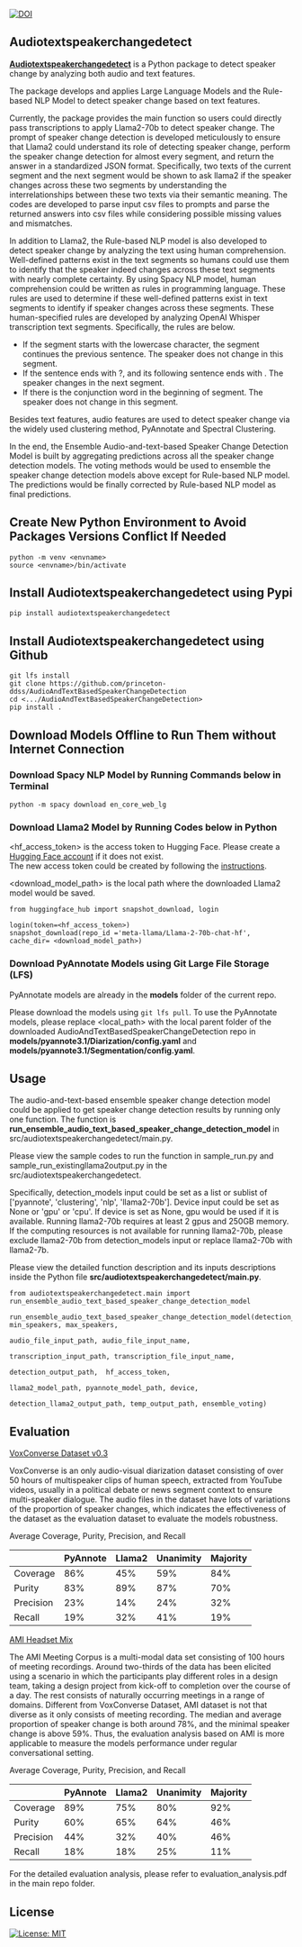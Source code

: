 [![DOI](https://zenodo.org/badge/DOI/10.5281/zenodo.10712696.svg)](https://doi.org/10.5281/zenodo.10712696)

## Audiotextspeakerchangedetect ##
**[Audiotextspeakerchangedetect](https://github.com/princeton-ddss/AudioAndTextBasedSpeakerChangeDetection)** is a Python package to detect speaker change by analyzing both audio and text features.

The package develops and applies Large Language Models and the Rule-based NLP Model to detect speaker change based on text features. 

Currently, the package provides the main function so users could directly pass transcriptions to apply Llama2-70b to detect speaker change. The prompt of speaker change detection 
is developed meticulously to ensure that Llama2 could understand its role of detecting speaker change, perform the speaker change detection for almost every segment, and return the answer in a standardized JSON format. 
Specifically, two texts of the current segment and the next segment would be shown to ask llama2 if the speaker changes across these two segments by understanding the interrelationships 
between these two texts via their semantic meaning. The codes are developed to parse input csv files to prompts and parse the returned answers into csv files
while considering possible missing values and mismatches. 

In addition to Llama2, the Rule-based NLP model is also developed to detect speaker change by analyzing the text using human comprehension. Well-defined patterns exist in the text segments 
so humans could use them to identify that the speaker indeed changes across these text segments with nearly complete certainty. 
By using Spacy NLP model, human comprehension could be written as rules in programming language. 
These rules are used to determine if these well-defined patterns exist in text segments to identify if speaker changes across these segments. 
These human-specified rules are developed by analyzing OpenAI Whisper transcription text segments. Specifically, the rules are below.
 * If the segment starts with the lowercase character, the segment continues the previous sentence. The speaker does not change in this segment.
 * If the sentence ends with ?, and its following sentence ends with . The speaker changes in the next segment.
 * If there is the conjunction word in the beginning of segment. The speaker does not change in this segment.

Besides text features, audio features are used to detect speaker change via the widely used clustering method, PyAnnotate and Spectral Clustering.

In the end, the Ensemble Audio-and-text-based Speaker Change Detection Model is built by aggregating predictions across all the speaker change detection models. The voting methods would be used to ensemble the speaker change detection models above except for Rule-based NLP model.
The predictions would be finally corrected by Rule-based NLP model as final predictions.

## Create New Python Environment to Avoid Packages Versions Conflict If Needed
```
python -m venv <envname>
source <envname>/bin/activate
```

## Install **Audiotextspeakerchangedetect** using Pypi
```
pip install audiotextspeakerchangedetect
```

## Install **Audiotextspeakerchangedetect** using Github
```
git lfs install
git clone https://github.com/princeton-ddss/AudioAndTextBasedSpeakerChangeDetection
cd <.../AudioAndTextBasedSpeakerChangeDetection>
pip install .
```

## Download Models Offline to Run Them without Internet Connection
### Download Spacy NLP Model by Running Commands below in Terminal
```
python -m spacy download en_core_web_lg
```

### Download Llama2 Model by Running Codes below in Python
<hf_access_token> is the access token to Hugging Face.
Please create a [Hugging Face account](https://huggingface.co/) if it does not exist.  
The new access token could be created by following the [instructions](https://huggingface.co/docs/hub/en/security-tokens).

<download_model_path> is the local path where the downloaded Llama2 model would be saved.
```
from huggingface_hub import snapshot_download, login

login(token=<hf_access_token>)
snapshot_download(repo_id ='meta-llama/Llama-2-70b-chat-hf',  cache_dir= <download_model_path>)
```

### Download PyAnnotate Models using Git Large File Storage (LFS)

PyAnnotate models are already in the **models** folder of the current repo. 

Please download the models using ```git lfs pull```.
To use the PyAnnotate models, please replace <local_path> with the local parent folder of the downloaded AudioAndTextBasedSpeakerChangeDetection repo in **models/pyannote3.1/Diarization/config.yaml** and
**models/pyannote3.1/Segmentation/config.yaml**.


## Usage
The audio-and-text-based ensemble speaker change detection model could be applied to get speaker change detection results by running only one function.
The function is **run_ensemble_audio_text_based_speaker_change_detection_model** in src/audiotextspeakerchangedetect/main.py.

Please view the sample codes to run the function in sample_run.py and sample_run_existingllama2output.py in the src/audiotextspeakerchangedetect.

Specifically, detection_models input could be set as a list or sublist of 
['pyannote', 'clustering', 'nlp', 'llama2-70b']. Device input could be set as None or 'gpu' or 'cpu'. If device is set as None,
gpu would be used if it is available. Running llama2-70b requires at least 2 gpus and 250GB memory. If the computing resources is not available
for running llama2-70b, please exclude llama2-70b from detection_models input or replace llama2-70b with llama2-7b.

Please view the detailed function description and its inputs descriptions inside the Python file **src/audiotextspeakerchangedetect/main.py**. 
```
from audiotextspeakerchangedetect.main import run_ensemble_audio_text_based_speaker_change_detection_model

run_ensemble_audio_text_based_speaker_change_detection_model(detection_models, min_speakers, max_speakers,
                                                           audio_file_input_path, audio_file_input_name,
                                                           transcription_input_path, transcription_file_input_name,
                                                           detection_output_path,  hf_access_token,
                                                           llama2_model_path, pyannote_model_path, device,
                                                           detection_llama2_output_path, temp_output_path, ensemble_voting)
```


## Evaluation
[VoxConverse Dataset v0.3](https://github.com/joonson/voxconverse?tab=readme-ov-file)

VoxConverse is an only audio-visual diarization dataset consisting of over 50 hours of multispeaker clips of human speech, extracted from YouTube videos, usually in a political debate or news segment context to ensure multi-speaker dialogue.
The audio files in the dataset have lots of variations of the proportion of speaker changes, which indicates the effectiveness of the dataset as the evaluation dataset to evaluate the models robustness.

Average Coverage, Purity, Precision, and Recall

|           | PyAnnote | Llama2 | Unanimity | Majority | 
|-----------|----------|--------|-----------|----------|
| Coverage  | 86%      | 45%    | 59%       | 84%      | 
| Purity    | 83%      | 89%    | 87%       | 70%      | 
| Precision | 23%      | 14%    | 24%       | 32%      | 
| Recall    | 19%      | 32%    | 41%       | 19%      | 


[AMI Headset Mix](https://groups.inf.ed.ac.uk/ami/corpus/overview.shtml)

The AMI Meeting Corpus is a multi-modal data set consisting of 100 hours of meeting recordings. Around two-thirds of the data has been elicited using a scenario in which the participants play different roles in a design team, taking a design project from kick-off to completion over the course of a day. The rest consists of naturally occurring meetings in a range of domains.
Different from VoxConverse Dataset, AMI dataset is not that diverse as it only consists of meeting recording. The median and average proportion of speaker change is both around 78%, and the minimal speaker change is above 59%. Thus, the evaluation analysis based on AMI is more applicable to measure the models performance under regular conversational setting.

Average Coverage, Purity, Precision, and Recall

|           | PyAnnote | Llama2 | Unanimity | Majority | 
|-----------|----------|--------|-----------|----------|
| Coverage  | 89%      | 75%    | 80%       | 92%      | 
| Purity    | 60%      | 65%    | 64%       | 46%      | 
| Precision | 44%      | 32%    | 40%       | 46%      | 
| Recall    | 18%      | 18%    | 25%       | 11%      | 


For the detailed evaluation analysis, please refer to evaluation_analysis.pdf in the main repo folder.

## License
[![License: MIT](https://img.shields.io/badge/License-MIT-yellow.svg)](https://opensource.org/licenses/MIT)
